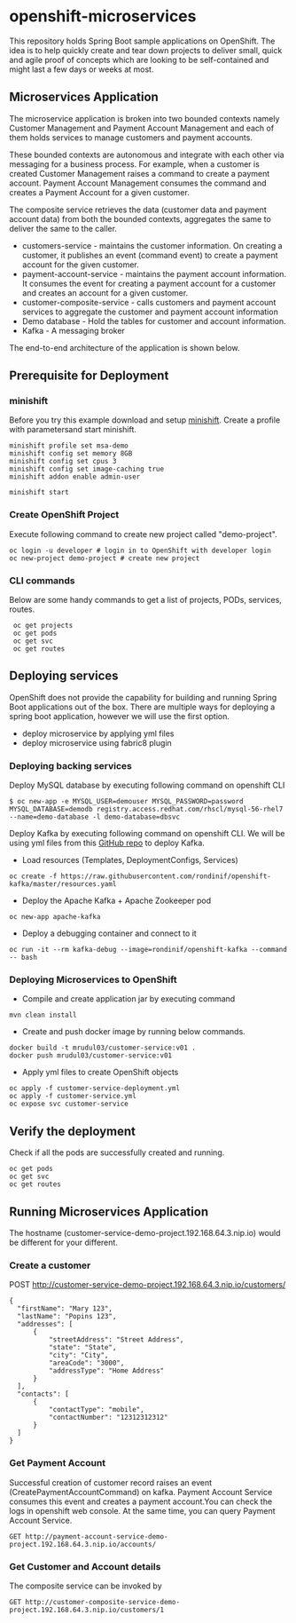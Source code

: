 # openshift-microservices

This repository holds Spring Boot sample applications on OpenShift. The idea is to help quickly create and tear down projects to deliver small, quick and agile proof of concepts which are looking to be self-contained and might last a few days or weeks at most.

## Microservices Application
The microservice application is broken into two bounded contexts namely Customer Management and Payment Account Management and each of them holds services to manage customers and payment accounts.

These bounded contexts are autonomous and integrate with each other via messaging for a business process. For example, when a customer is created Customer Management raises a command to create a payment account. Payment Account Management consumes the command and creates a Payment Account for a given customer.

The composite service retrieves the data (customer data and payment account data) from both the bounded contexts, aggregates the same to deliver the same to the caller.

* customers-service - maintains the customer information. On creating a customer, it publishes an event (command event) to create a payment account for the given customer.
* payment-account-service - maintains the payment account information. It consumes the event for creating a payment account for a customer and creates an account for a given customer.
* customer-composite-service - calls customers and payment account services to aggregate the customer and payment account information
* Demo database - Hold the tables for customer and account information.
* Kafka - A messaging broker 

The end-to-end architecture of the application is shown below.

## Prerequisite for Deployment

### minishift
Before you try this example download and setup [minishift](https://docs.openshift.org/latest/minishift/index.html). Create a profile with parametersand start minishift.
```
minishift profile set msa-demo
minishift config set memory 8GB
minishift config set cpus 3
minishift config set image-caching true
minishift addon enable admin-user

minishift start
```

### Create OpenShift Project
Execute following command to create new project called "demo-project". 
```
oc login -u developer # login in to OpenShift with developer login
oc new-project demo-project # create new project
```

### CLI commands
Below are some handy commands to get a list of projects, PODs, services, routes.
```
 oc get projects
 oc get pods
 oc get svc
 oc get routes
```
## Deploying services 
OpenShift does not provide the capability for building and running Spring Boot applications out of the box. There are multiple ways for deploying a spring boot application, however we will use the first option.
* deploy microservice by applying yml files
* deploy microservice using fabric8 plugin

### Deploying backing services
Deploy MySQL database by executing following command on openshift CLI
```
$ oc new-app -e MYSQL_USER=demouser MYSQL_PASSWORD=password MYSQL_DATABASE=demodb registry.access.redhat.com/rhscl/mysql-56-rhel7 --name=demo-database -l demo-database=dbsvc
```
Deploy Kafka by executing following command on openshift CLI. We will be using yml files from this [GitHub repo](https://github.com/rondinif/openshift-kafka) to deploy Kafka.

* Load resources (Templates, DeploymentConfigs, Services)
```
oc create -f https://raw.githubusercontent.com/rondinif/openshift-kafka/master/resources.yaml
```
* Deploy the Apache Kafka + Apache Zookeeper pod
```
oc new-app apache-kafka
```
* Deploy a debugging container and connect to it
```
oc run -it --rm kafka-debug --image=rondinif/openshift-kafka --command -- bash
```

### Deploying Microservices to OpenShift
* Compile and create application jar by executing command
```
mvn clean install
```
* Create and push docker image by running below commands.
```
docker build -t mrudul03/customer-service:v01 .
docker push mrudul03/customer-service:v01
```

* Apply yml files to create OpenShift objects
```
oc apply -f customer-service-deployment.yml
oc apply -f customer-service.yml
oc expose svc customer-service
```

## Verify the deployment
Check if all the pods are successfully created and running.
```
oc get pods
oc get svc
oc get routes
```

## Running Microservices Application
The hostname (customer-service-demo-project.192.168.64.3.nip.io) would be different for your different.
### Create a customer
POST http://customer-service-demo-project.192.168.64.3.nip.io/customers/ 
```
{
  "firstName": "Mary 123",
  "lastName": "Popins 123",
  "addresses": [
      {
          "streetAddress": "Street Address",
          "state": "State",
          "city": "City",
          "areaCode": "3000",
          "addressType": "Home Address"
      }
  ],
  "contacts": [
      {
          "contactType": "mobile",
          "contactNumber": "12312312312"
      }
  ]
}
```

### Get Payment Account
Successful creation of customer record raises an event (CreatePaymentAccountCommand) on kafka. Payment Account Service consumes this event and creates a payment account.You can check the logs in openshift web console. At the same time, you can query Payment Account Service.
```
GET http://payment-account-service-demo-project.192.168.64.3.nip.io/accounts/
```

### Get Customer and Account details
The composite service can be invoked by 
```
GET http://customer-composite-service-demo-project.192.168.64.3.nip.io/customers/1 
```


